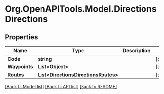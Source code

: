 
# Org.OpenAPITools.Model.DirectionsDirections

## Properties

Name | Type | Description | Notes
------------ | ------------- | ------------- | -------------
**Code** | **string** |  | [optional] 
**Waypoints** | **List&lt;Object&gt;** |  | [optional] 
**Routes** | [**List&lt;DirectionsDirectionsRoutes&gt;**](DirectionsDirectionsRoutes.md) |  | [optional] 

[[Back to Model list]](../README.md#documentation-for-models)
[[Back to API list]](../README.md#documentation-for-api-endpoints)
[[Back to README]](../README.md)

